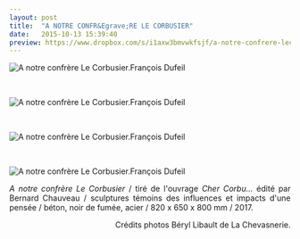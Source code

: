 ```yaml
---
layout: post
title:  "A NOTRE CONFR&Egrave;RE LE CORBUSIER"
date:   2015-10-13 15:39:40
preview: https://www.dropbox.com/s/i1axw3bmvwkfsjf/a-notre-confrere-lecorbusier-2017-preview.jpg?raw=1
---
```


<img src="https://www.dropbox.com/s/rtrmwl1uw2p3ar3/a-notre-confrere-lecorbusier-2017-%C2%A9Ensad-ph.Beryl-Libault-de-La-Chevasnerie%282%29.jpg?raw=1" alt="A notre confr&egrave;re Le Corbusier.Fran&ccedil;ois Dufeil">
<p>&nbsp;</p>

<img src="https://www.dropbox.com/s/n396d66dj3hivnu/a-notre-confrere-lecorbusier-2017-%C2%A9Ensad-ph.Beryl-Libault-de-La-Chevasnerie.jpg?raw=1" alt="A notre confr&egrave;re Le Corbusier.Fran&ccedil;ois Dufeil">
<p>&nbsp;</p>

<img src="https://www.dropbox.com/s/pfwaj01ke6m11h8/a-notre-confrere-lecorbusier-2017-%C2%A9Ensad-ph.Beryl-Libault-de-La-Chevasnerie%283%29.jpg?raw=1" alt="A notre confr&egrave;re Le Corbusier.Fran&ccedil;ois Dufeil"> 
<p>&nbsp;</p>

<img src="https://www.dropbox.com/s/p6e117lx95t94nr/a-notre-confrere-lecorbusier-2017-%C2%A9Ensad-ph.Beryl-Libault-de-La-Chevasnerie%284%29.jpg?raw=1" alt="A notre confr&egrave;re Le Corbusier.Fran&ccedil;ois Dufeil">

<p style="text-align:justify">
<span style="font-style: italic;">A notre confr&egrave;re Le Corbusier</span> / tir&eacute; de l'ouvrage <span style="font-style: italic;">Cher Corbu...</span>  &eacute;dit&eacute; par Bernard Chauveau / sculptures t&eacute;moins des influences et impacts d'une pens&eacute;e /  b&eacute;ton, noir de fum&eacute;e, acier / 820 x 650 x 800 mm / 2017.
</p>

<p style="text-align:right; font-size: 14px;">
Cr&eacute;dits photos B&eacute;ryl Libault de La Chevasnerie.
</p>





